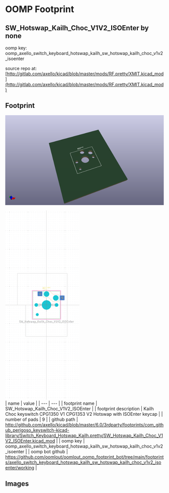 # OOMP Footprint  
## SW_Hotswap_Kailh_Choc_V1V2_ISOEnter  by none  
  
oomp key: oomp_axello_switch_keyboard_hotswap_kailh_sw_hotswap_kailh_choc_v1v2_isoenter  
  
source repo at: [http://gitlab.com/axello/kicad/blob/master/mods/RF.pretty/XMIT.kicad_mod](http://gitlab.com/axello/kicad/blob/master/mods/RF.pretty/XMIT.kicad_mod)  
## Footprint  
  
[![working_kicad_pcb_3d.png](working_kicad_pcb_3d_600.png)](working_kicad_pcb_3d.png)  
  
[![working.png](working_600.png)](working.png)  
| name | value | 
| --- | --- | 
| footprint name | SW_Hotswap_Kailh_Choc_V1V2_ISOEnter | 
| footprint description | Kailh Choc keyswitch CPG1350 V1 CPG1353 V2 Hotswap with ISOEnter keycap | 
| number of pads | 9 | 
| github path | http://github.com/axello/kicad/blob/master/6.0/3rdparty/footprints/com_github_perigoso_keyswitch-kicad-library/Switch_Keyboard_Hotswap_Kailh.pretty/SW_Hotswap_Kailh_Choc_V1V2_ISOEnter.kicad_mod | 
| oomp key | oomp_axello_switch_keyboard_hotswap_kailh_sw_hotswap_kailh_choc_v1v2_isoenter | 
| oomp bot github | https://github.com/oomlout/oomlout_oomp_footprint_bot/tree/main/footprints/axello_switch_keyboard_hotswap_kailh_sw_hotswap_kailh_choc_v1v2_isoenter/working | 
## Images  
